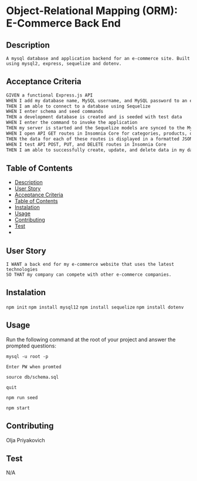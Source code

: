 # Object-Relational Mapping (ORM): E-Commerce Back End

## Description

```A mysql database and application backend for an e-commerce site. Built using mysql2, express, sequelize and dotenv.```

## Acceptance Criteria

```md
GIVEN a functional Express.js API
WHEN I add my database name, MySQL username, and MySQL password to an environment variable file
THEN I am able to connect to a database using Sequelize
WHEN I enter schema and seed commands
THEN a development database is created and is seeded with test data
WHEN I enter the command to invoke the application
THEN my server is started and the Sequelize models are synced to the MySQL database
WHEN I open API GET routes in Insomnia Core for categories, products, or tags
THEN the data for each of these routes is displayed in a formatted JSON
WHEN I test API POST, PUT, and DELETE routes in Insomnia Core
THEN I am able to successfully create, update, and delete data in my database
```

## Table of Contents
- [Description](#Description)
- [User Story](#UserStory)
- [Acceptance Criteria](#AcceptanceCriteria)
- [Table of Contents](#tableOfContents)
- [Instalation](#Instalation)
- [Usage](#Usage)
- [Contributing](#Contributing)
- [Test](#Test)
- 

## User Story
```AS A manager at an internet retail company
I WANT a back end for my e-commerce website that uses the latest technologies
SO THAT my company can compete with other e-commerce companies.
```

## Instalation

```npm init```
```npm install mysql12```
```npm install sequelize```
```npm install dotenv```



## Usage
Run the following command at the root of your project and answer the prompted questions:

```mysql -u root -p```

```Enter PW when promted```

```source db/schema.sql```

```quit```

```npm run seed```

```npm start```


## Contributing
Olja Priyakovich

## Test
N/A
